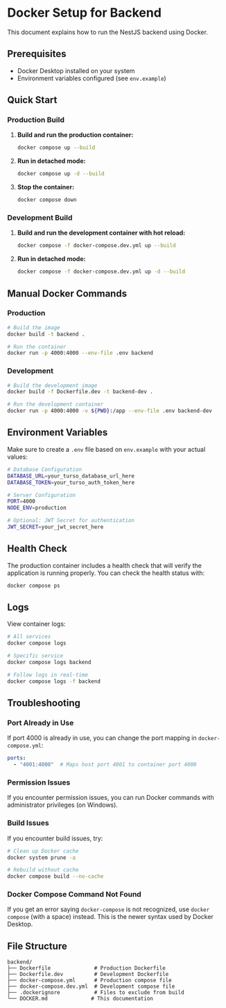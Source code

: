 # Docker Setup for Backend

This document explains how to run the NestJS backend using Docker.

## Prerequisites

- Docker Desktop installed on your system
- Environment variables configured (see `env.example`)

## Quick Start

### Production Build

1. **Build and run the production container:**
   ```bash
   docker compose up --build
   ```

2. **Run in detached mode:**
   ```bash
   docker compose up -d --build
   ```

3. **Stop the container:**
   ```bash
   docker compose down
   ```

### Development Build

1. **Build and run the development container with hot reload:**
   ```bash
   docker compose -f docker-compose.dev.yml up --build
   ```

2. **Run in detached mode:**
   ```bash
   docker compose -f docker-compose.dev.yml up -d --build
   ```

## Manual Docker Commands

### Production

```bash
# Build the image
docker build -t backend .

# Run the container
docker run -p 4000:4000 --env-file .env backend
```

### Development

```bash
# Build the development image
docker build -f Dockerfile.dev -t backend-dev .

# Run the development container
docker run -p 4000:4000 -v ${PWD}:/app --env-file .env backend-dev
```

## Environment Variables

Make sure to create a `.env` file based on `env.example` with your actual values:

```bash
# Database Configuration
DATABASE_URL=your_turso_database_url_here
DATABASE_TOKEN=your_turso_auth_token_here

# Server Configuration
PORT=4000
NODE_ENV=production

# Optional: JWT Secret for authentication
JWT_SECRET=your_jwt_secret_here
```

## Health Check

The production container includes a health check that will verify the application is running properly. You can check the health status with:

```bash
docker compose ps
```

## Logs

View container logs:

```bash
# All services
docker compose logs

# Specific service
docker compose logs backend

# Follow logs in real-time
docker compose logs -f backend
```

## Troubleshooting

### Port Already in Use
If port 4000 is already in use, you can change the port mapping in `docker-compose.yml`:

```yaml
ports:
  - "4001:4000"  # Maps host port 4001 to container port 4000
```

### Permission Issues
If you encounter permission issues, you can run Docker commands with administrator privileges (on Windows).

### Build Issues
If you encounter build issues, try:

```bash
# Clean up Docker cache
docker system prune -a

# Rebuild without cache
docker compose build --no-cache
```

### Docker Compose Command Not Found
If you get an error saying `docker-compose` is not recognized, use `docker compose` (with a space) instead. This is the newer syntax used by Docker Desktop.

## File Structure

```
backend/
├── Dockerfile              # Production Dockerfile
├── Dockerfile.dev          # Development Dockerfile
├── docker-compose.yml      # Production compose file
├── docker-compose.dev.yml  # Development compose file
├── .dockerignore           # Files to exclude from build
└── DOCKER.md              # This documentation
``` 
